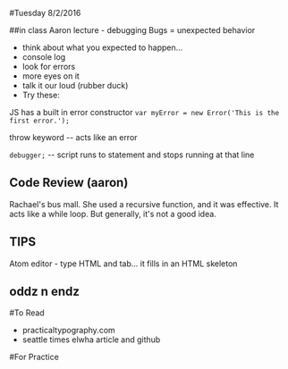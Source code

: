 #Tuesday 8/2/2016

##in class
Aaron lecture - debugging
Bugs = unexpected behavior
* think about what you expected to happen...
* console log
* look for errors
* more eyes on it
* talk it our loud (rubber duck)
* Try these:

JS has a built in error constructor
`var myError = new Error('This is the first error.');`

throw keyword -- acts like an error

`debugger;` -- script runs to statement and stops running at that line

## Code Review (aaron)
Rachael's bus mall.
She used a recursive function, and it was effective. It acts like a while loop. But generally, it's not a good idea.


## TIPS
Atom editor - type HTML and tab... it fills in an HTML skeleton

## oddz n endz

#To Read
* practicaltypography.com
* seattle times elwha article and github

#For Practice
